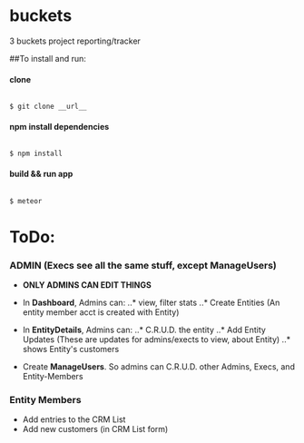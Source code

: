 # buckets
3 buckets project reporting/tracker

##To install and run:

#### clone
<code>
$ git clone __url__
</code>

#### npm install dependencies
<code>
$ npm install
</code>

#### build && run app
<code>
$ meteor
</code>

# ToDo:
### ADMIN (Execs see all the same stuff, except ManageUsers)
* __ONLY ADMINS CAN EDIT THINGS__
* In __Dashboard__, Admins can:
..* view, filter stats
..* Create Entities (An entity member acct is created with Entity)

* In __EntityDetails__, Admins can:
..* C.R.U.D. the entity
..* Add Entity Updates (These are updates for admins/exects to view, about Entity)
..* shows Entity's customers

* Create __ManageUsers__. So admins can C.R.U.D. other Admins, Execs, and Entity-Members

### Entity Members
* Add entries to the CRM List
* Add new customers (in CRM List form)
